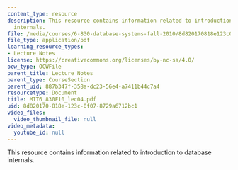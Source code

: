 ```yaml
---
content_type: resource
description: This resource contains information related to introduction to database
  internals.
file: /media/courses/6-830-database-systems-fall-2010/8d820170818e123c0f078729a6712bc1_MIT6_830F10_lec04.pdf
file_type: application/pdf
learning_resource_types:
- Lecture Notes
license: https://creativecommons.org/licenses/by-nc-sa/4.0/
ocw_type: OCWFile
parent_title: Lecture Notes
parent_type: CourseSection
parent_uid: 887b347f-358a-dc23-56e4-a7411b44c7a4
resourcetype: Document
title: MIT6_830F10_lec04.pdf
uid: 8d820170-818e-123c-0f07-8729a6712bc1
video_files:
  video_thumbnail_file: null
video_metadata:
  youtube_id: null
---
```

This resource contains information related to introduction to database internals.